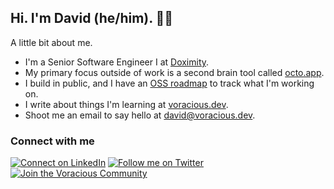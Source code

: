 ## Hi. I'm David (he/him). ✌🏻

A little bit about me.

- I'm a Senior Software Engineer I at [Doximity](https://work.doximity.com).
- My primary focus outside of work is a second brain tool called [octo.app](https://octo.app).
- I build in public, and I have an [OSS roadmap](https://voracious.link/roadmap) to track what I'm working on.
- I write about things I'm learning at [voracious.dev](https://voracious.dev).
- Shoot me an email to say hello at [david@voracious.dev](mailto:david@voracious.dev).

### Connect with me

[![Connect on LinkedIn](https://img.shields.io/badge/LinkedIn-0077B5?style=for-the-badge&logo=linkedin&logoColor=white)](https://voracious.link/linkedin)
[![Follow me on Twitter](https://img.shields.io/badge/Twitter-1DA1F2?style=for-the-badge&logo=twitter&logoColor=white)](https://voracious.link/twitter)
[![Join the Voracious Community](https://img.shields.io/badge/Discord-5865F2?style=for-the-badge&logo=discord&logoColor=white)](https://voracious.link/chat)
